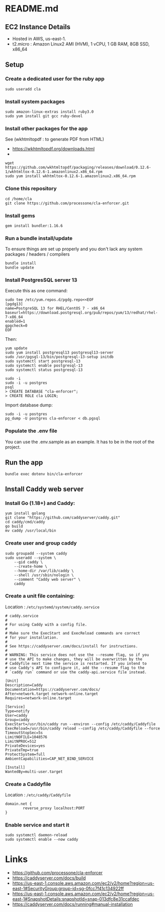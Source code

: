 # README.md 

## EC2 Instance Details

- Hosted in AWS, us-east-1. 
- t2.micro : Amazon Linux2 AMI (HVM), 1 vCPU, 1 GB RAM, 8GB SSD, x86_64

## Setup 

### Create a dedicated user for the ruby app

```
sudo useradd cla
```

### Install system packages

```
sudo amazon-linux-extras install ruby3.0
sudo yum install git gcc ruby-devel
```

### Install other packages for the app

    
See (wkhtmltopdf : to generate PDF from HTML)
- https://wkhtmltopdf.org/downloads.html
- 

```
wget https://github.com/wkhtmltopdf/packaging/releases/download/0.12.6-1/wkhtmltox-0.12.6-1.amazonlinux2.x86_64.rpm
sudo yum install wkhtmltox-0.12.6-1.amazonlinux2.x86_64.rpm
```

### Clone this repository 

```
cd /home/cla
git clone https://github.com/processone/cla-enforcer.git
```

### Install gems 

```
gem install bundler:1.16.6
```

### Run a bundle install/update

To ensure things are set up properly and you don't lack any system packages / headers / compilers

```
bundle install
bundle update
```

### Install PostgresSQL server 13


Execute this as one command: 

```
sudo tee /etc/yum.repos.d/pgdg.repo<<EOF
[pgdg13]
name=PostgreSQL 13 for RHEL/CentOS 7 - x86_64
baseurl=https://download.postgresql.org/pub/repos/yum/13/redhat/rhel-7-x86_64
enabled=1
gpgcheck=0
EOF
```

Then: 

```
yum update
sudo yum install postgresql13 postgresql13-server
sudo /usr/pgsql-13/bin/postgresql-13-setup initdb
sudo systemctl start postgresql-13
sudo systemctl enable postgresql-13
sudo systemctl status postgresql-13
```

```
sudo -i
sudo -i -u postgres
psql
> CREATE DATABASE "cla-enforcer";
> CREATE ROLE cla LOGIN;
```

Import database dump: 

```
sudo -i -u postgres
pg_dump -U postgres cla-enforcer < db.pgsql
```

### Populate the .env file

You can use the .env.sample as an example. 
It has to be in the root of the project.

## Run the app

`bundle exec dotenv bin/cla-enforcer`

## Install Caddy web server


### Install Go (1.18+) and Caddy: 

```
yum install golang
git clone "https://github.com/caddyserver/caddy.git"
cd caddy/cmd/caddy
go build
mv caddy /usr/local/bin

```

### Create user and group caddy

```
sudo groupadd --system caddy
sudo useradd --system \
    --gid caddy \
    --create-home \
    --home-dir /var/lib/caddy \
    --shell /usr/sbin/nologin \
    --comment "Caddy web server" \
    caddy
```

### Create a unit file containing: 

Location : `/etc/systemd/system/caddy.service`

```
# caddy.service
#
# For using Caddy with a config file.
#
# Make sure the ExecStart and ExecReload commands are correct
# for your installation.
#
# See https://caddyserver.com/docs/install for instructions.
#
# WARNING: This service does not use the --resume flag, so if you
# use the API to make changes, they will be overwritten by the
# Caddyfile next time the service is restarted. If you intend to
# use Caddy's API to configure it, add the --resume flag to the
# `caddy run` command or use the caddy-api.service file instead.

[Unit]
Description=Caddy
Documentation=https://caddyserver.com/docs/
After=network.target network-online.target
Requires=network-online.target

[Service]
Type=notify
User=caddy
Group=caddy
ExecStart=/usr/bin/caddy run --environ --config /etc/caddy/Caddyfile
ExecReload=/usr/bin/caddy reload --config /etc/caddy/Caddyfile --force
TimeoutStopSec=5s
LimitNOFILE=1048576
LimitNPROC=512
PrivateDevices=yes
PrivateTmp=true
ProtectSystem=full
AmbientCapabilities=CAP_NET_BIND_SERVICE

[Install]
WantedBy=multi-user.target
```

### Create a Caddyfile

Location : `/etc/caddy/Caddyfile`

```
domain.net {
        reverse_proxy localhost:PORT
}

```

### Enable service and start it

```
sudo systemctl daemon-reload
sudo systemctl enable --now caddy
```


# Links

- https://github.com/processone/cla-enforcer
- https://caddyserver.com/docs/build
- https://us-east-1.console.aws.amazon.com/ec2/v2/home?region=us-east-1#SecurityGroup:group-id=sg-0fcc7f41c134922ff
- https://us-east-1.console.aws.amazon.com/ec2/v2/home?region=us-east-1#SnapshotDetails:snapshotId=snap-013dfc8e31ccafdec
- https://caddyserver.com/docs/running#manual-installation
